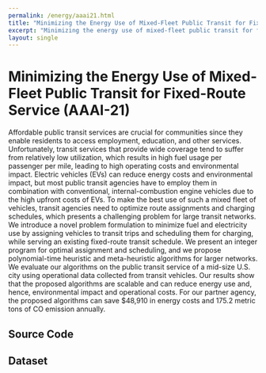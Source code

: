 ```yaml
---
permalink: /energy/aaai21.html
title: "Minimizing the Energy Use of Mixed-Fleet Public Transit for Fixed-Route Service (AAAI-21)"
excerpt: "Minimizing the energy use of mixed-fleet public transit for fixed-route service"
layout: single
---
```


# Minimizing the Energy Use of Mixed-Fleet Public Transit for Fixed-Route Service (AAAI-21)

Affordable public transit services are crucial for communities since they enable residents to access employment, education, and other services. Unfortunately, transit services that provide wide coverage tend to suffer from relatively low utilization, which results in high fuel usage per passenger per mile, leading to high operating costs and environmental impact. Electric vehicles (EVs) can reduce energy costs and environmental impact, but most public transit agencies have to employ them in combination with conventional, internal-combustion engine vehicles due to the high upfront costs of EVs. To make the best use of such a mixed fleet of vehicles, transit agencies need to optimize route assignments and charging schedules, which presents a challenging problem for large transit networks. We introduce a novel problem formulation to minimize fuel and electricity use by assigning vehicles to transit trips and scheduling them for charging, while serving an existing fixed-route transit schedule. We present an integer program for optimal assignment and scheduling, and we propose polynomial-time heuristic and meta-heuristic algorithms for larger networks. We evaluate our algorithms on the public transit service of a mid-size U.S. city using operational data collected from transit vehicles. Our results show that the proposed algorithms are scalable and can reduce energy use and, hence, environmental impact and operational costs. For our partner agency, the proposed algorithms can save $48,910 in energy costs and 175.2 metric tons of CO emission annually.

## Source Code

## Dataset
